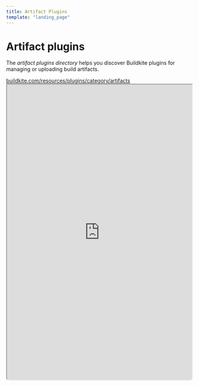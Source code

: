 ```yaml
---
title: Artifact Plugins
template: "landing_page"
---
```


# Artifact plugins

The _artifact plugins directory_ helps you discover Buildkite plugins for managing or uploading build artifacts.

<a class="Frameheader" href='https://buildkite.com/resources/plugins/category/artifacts' target='_blank'>
  <span class="Frameheader__address">buildkite.com/resources/plugins/category/artifacts</span>
</a>
<iframe
  src='https://buildkite.com/resources/plugins/category/artifacts/embed/'
  referrerPolicy='same-origin'
  allow="fullscreen" crossorigin="anonymous" width="100%" height="800px"
  style="border-radius:0 0 8px 8px;box-sizing: border-box;"
/>
